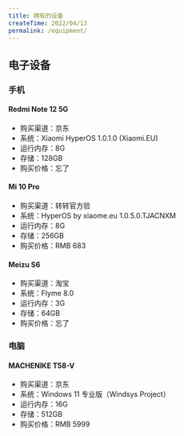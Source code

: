 ```yaml
---
title: 拥有的设备
createTime: 2022/04/13
permalink: /equipment/
---
```

## 电子设备
### 手机
#### Redmi Note 12 5G
* 购买渠道：京东
* 系统：Xiaomi HyperOS 1.0.1.0 (Xiaomi.EU)
* 运行内存：8G
* 存储：128GB
* 购买价格：忘了

#### Mi 10 Pro
* 购买渠道：转转官方验
* 系统：HyperOS by xiaome.eu 1.0.5.0.TJACNXM
* 运行内存：8G
* 存储：256GB
* 购买价格：RMB 683

#### Meizu S6
* 购买渠道：淘宝
* 系统：Flyme 8.0
* 运行内存：3G
* 存储：64GB
* 购买价格：忘了

### 电脑
#### MACHENIKE T58-V
* 购买渠道：京东
* 系统：Windows 11 专业版（Windsys Project）
* 运行内存：16G
* 存储：512GB
* 购买价格：RMB 5999
